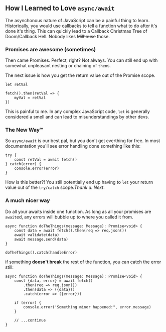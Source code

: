 ## How I Learned to Love `async/await`

The asynchonous nature of JavaScript can be a painful thing to learn. Historically, you would use callbacks to tell a function what to do after it's done it's thing. This can quickly lead to a Callback Christmas Tree of Doom/Callback Hell. Nobody likes ~~Milhouse~~ those.

### Promises are awesome (sometimes)

Then came Promises. Perfect, right? Not always. You can still end up with somewhat unpleasant nesting or chaining of `then`s.

The next issue is how you get the return value out of the Promise scope.

```
let retVal

fetch().then(retVal => {
    myVal = retVal
})
```

This is painful to me. In any complex JavaScript code, `let` is generally considered a smell and can lead to misunderstandings by other devs.

### The New Way™️

So `async/await` is our best pal, but you don't get everthing for free. In most documentation you'll see error handling done something like this:

```
try {
    const retVal = await fetch()
} catch(error) {
    console.error(error)
}
```

How is this better?! You still potentially end up having to `let` your return value out of the `try/catch` scope._Thank u. Next_.

### A much nicer way

Do all your awaits inside one function. As long as all your promises are `await`ed, any errors will bubble up to where you called it from.

```
async function doTheThings(message: Message): Promise<void> {
    const data = await fetch().then(req => req.json())
    await validate(data)
    await message.send(data)
}

doTheThings().catch(handleError)
```

if something **doesn't break** the rest of the function, you can catch the error still:

```
async function doTheThings(message: Message): Promise<void> {
    const {data, error} = await fetch()
        .then(req => req.json())
        .then(data => ({data}))
        .catch(error => ({error}))

    if (error) {
        console.error('Something minor happened:", error.message)
    }

    // ...continue
}

```

